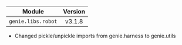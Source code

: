 | Module                  | Version       |
| ------------------------|:-------------:|
| ``genie.libs.robot``    |     v3.1.8    |

* Changed pickle/unpickle imports from genie.harness to genie.utils